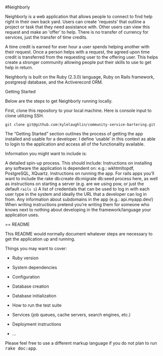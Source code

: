 #Neighborly

Neighborly is a web application that allows people to connect to find help right in their
own back yard.  Users can create 'requests' that outline a project or task that they need
assistance with.  Other users can view this request and make an 'offer' to help.  There is
no transfer of currency for services, just the transfer of time credits.

A time credit is earned for ever hour a user spends helping another with their request.
Once a person helps with a request, the agreed upon time credit is transferred from the
requesting user to the offering user. This helps create a stronger community allowing
people put their skills to use to get help in return.  

Neighborly is built on the Ruby (2.3.0) language, Ruby on Rails framework, postgresql database, and the Activerecord ORM.

Getting Started

Below are the steps to get Neighborly running locally.

First, clone this repository to your local machine. Here is console input to
clone utilizing SSH.

```
git clone git@github.com:kylelaughlin/community-service-bartering.git
```

The “Getting Started” section outlines the process of getting the app installed and usable for a developer. I define ‘usable’ in this context as able to login to the application and access all of the functionality available.

Information you might want to include is:

A detailed spin-up process. This should include:
Instructions on installing any software the application is dependent on: e.g.: wkhtmltopdf, PostgreSQL, XQuartz.
Instructions on running the app. For rails apps you’ll want to include the rake db:create db:migrate db:seed process here, as well as instructions on starting a server (e.g. are we using pow, or just the default `rails s`)
A list of credentials that can be used to log in with each user type in the system and ideally the URL that a developer can log in from.
Any information about subdomains in the app (e.g.: api.myapp.dev/)
When writing instructions pretend you’re writing them for someone who knows next to nothing about developing in the framework/language your application uses.

== README

This README would normally document whatever steps are necessary to get the
application up and running.

Things you may want to cover:

* Ruby version

* System dependencies

* Configuration

* Database creation

* Database initialization

* How to run the test suite

* Services (job queues, cache servers, search engines, etc.)

* Deployment instructions

* ...


Please feel free to use a different markup language if you do not plan to run
<tt>rake doc:app</tt>.
